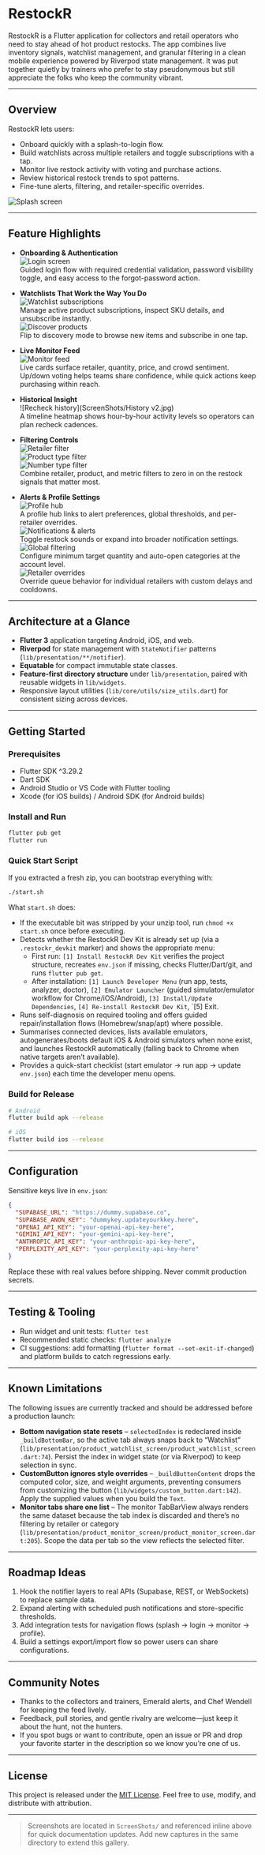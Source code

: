 # RestockR

RestockR is a Flutter application for collectors and retail operators who need to stay ahead of hot product restocks. The app combines live inventory signals, watchlist management, and granular filtering in a clean mobile experience powered by Riverpod state management. It was put together quietly by trainers who prefer to stay pseudonymous but still appreciate the folks who keep the community vibrant.

---

## Overview

RestockR lets users:
- Onboard quickly with a splash-to-login flow.
- Build watchlists across multiple retailers and toggle subscriptions with a tap.
- Monitor live restock activity with voting and purchase actions.
- Review historical restock trends to spot patterns.
- Fine-tune alerts, filtering, and retailer-specific overrides.

![Splash screen](ScreenShots/SplashScreen.jpg)

---

## Feature Highlights

- **Onboarding & Authentication**  
  ![Login screen](ScreenShots/Login.jpg)  
  Guided login flow with required credential validation, password visibility toggle, and easy access to the forgot-password action.

- **Watchlists That Work the Way You Do**  
  ![Watchlist subscriptions](ScreenShots/Watchlist.jpg)  
  Manage active product subscriptions, inspect SKU details, and unsubscribe instantly.  
  ![Discover products](ScreenShots/Watchlist_2.jpg)  
  Flip to discovery mode to browse new items and subscribe in one tap.

- **Live Monitor Feed**  
  ![Monitor feed](ScreenShots/Monitor.jpg)  
  Live cards surface retailer, quantity, price, and crowd sentiment. Up/down voting helps teams share confidence, while quick actions keep purchasing within reach.

- **Historical Insight**  
  ![Recheck history](ScreenShots/History v2.jpg)  
  A timeline heatmap shows hour-by-hour activity levels so operators can plan recheck cadences.

- **Filtering Controls**  
  ![Retailer filter](ScreenShots/FilterRetailer.jpg)  
  ![Product type filter](ScreenShots/FilterProductType.jpg)  
  ![Number type filter](ScreenShots/FilterNumberType.jpg)  
  Combine retailer, product, and metric filters to zero in on the restock signals that matter most.

- **Alerts & Profile Settings**  
  ![Profile hub](ScreenShots/Profile_1.jpg)  
  A profile hub links to alert preferences, global thresholds, and per-retailer overrides.  
  ![Notifications & alerts](ScreenShots/NotificationsAlerts.jpg)  
  Toggle restock sounds or expand into broader notification settings.  
  ![Global filtering](ScreenShots/GlobalFiltering.jpg)  
  Configure minimum target quantity and auto-open categories at the account level.  
  ![Retailer overrides](ScreenShots/RetailerSpecificOverrides.jpg)  
  Override queue behavior for individual retailers with custom delays and cooldowns.

---

## Architecture at a Glance

- **Flutter 3** application targeting Android, iOS, and web.  
- **Riverpod** for state management with `StateNotifier` patterns (`lib/presentation/**/notifier`).  
- **Equatable** for compact immutable state classes.  
- **Feature-first directory structure** under `lib/presentation`, paired with reusable widgets in `lib/widgets`.  
- Responsive layout utilities (`lib/core/utils/size_utils.dart`) for consistent sizing across devices.

---

## Getting Started

### Prerequisites
- Flutter SDK ^3.29.2
- Dart SDK
- Android Studio or VS Code with Flutter tooling
- Xcode (for iOS builds) / Android SDK (for Android builds)

### Install and Run
```bash
flutter pub get
flutter run
```

### Quick Start Script

If you extracted a fresh zip, you can bootstrap everything with:

```bash
./start.sh
```

What `start.sh` does:
- If the executable bit was stripped by your unzip tool, run `chmod +x start.sh` once before executing.
- Detects whether the RestockR Dev Kit is already set up (via a `.restockr_devkit` marker) and shows the appropriate menu:
  - First run: `[1] Install RestockR Dev Kit` verifies the project structure, recreates `env.json` if missing, checks Flutter/Dart/git, and runs `flutter pub get`.
  - After installation: `[1] Launch Developer Menu` (run app, tests, analyzer, doctor), `[2] Emulator Launcher` (guided simulator/emulator workflow for Chrome/iOS/Android), `[3] Install/Update Dependencies`, `[4] Re-install RestockR Dev Kit`, `[5] Exit.
- Runs self-diagnosis on required tooling and offers guided repair/installation flows (Homebrew/snap/apt) where possible.
- Summarises connected devices, lists available emulators, autogenerates/boots default iOS & Android simulators when none exist, and launches RestockR automatically (falling back to Chrome when native targets aren’t available).
- Provides a quick-start checklist (start emulator → run app → update `env.json`) each time the developer menu opens.

### Build for Release
```bash
# Android
flutter build apk --release

# iOS
flutter build ios --release
```

---

## Configuration

Sensitive keys live in `env.json`:

```json
{
  "SUPABASE_URL": "https://dummy.supabase.co",
  "SUPABASE_ANON_KEY": "dummykey.updateyourkkey.here",
  "OPENAI_API_KEY": "your-openai-api-key-here",
  "GEMINI_API_KEY": "your-gemini-api-key-here",
  "ANTHROPIC_API_KEY": "your-anthropic-api-key-here",
  "PERPLEXITY_API_KEY": "your-perplexity-api-key-here"
}
```

Replace these with real values before shipping. Never commit production secrets.

---

## Testing & Tooling

- Run widget and unit tests: `flutter test`
- Recommended static checks: `flutter analyze`
- CI suggestions: add formatting (`flutter format --set-exit-if-changed`) and platform builds to catch regressions early.

---

## Known Limitations

The following issues are currently tracked and should be addressed before a production launch:

- **Bottom navigation state resets** – `selectedIndex` is redeclared inside `_buildBottomBar`, so the active tab always snaps back to “Watchlist” (`lib/presentation/product_watchlist_screen/product_watchlist_screen.dart:74`). Persist the index in widget state (or via Riverpod) to keep selection in sync.
- **CustomButton ignores style overrides** – `_buildButtonContent` drops the computed color, size, and weight arguments, preventing consumers from customizing the button (`lib/widgets/custom_button.dart:142`). Apply the supplied values when you build the `Text`.
- **Monitor tabs share one list** – The monitor TabBarView always renders the same dataset because the tab index is discarded and there’s no filtering by retailer or category (`lib/presentation/product_monitor_screen/product_monitor_screen.dart:205`). Scope the data per tab so the view reflects the selected filter.

---

## Roadmap Ideas

1. Hook the notifier layers to real APIs (Supabase, REST, or WebSockets) to replace sample data.  
2. Expand alerting with scheduled push notifications and store-specific thresholds.  
3. Add integration tests for navigation flows (splash → login → monitor → profile).  
4. Build a settings export/import flow so power users can share configurations.

---

## Community Notes

- Thanks to the collectors and trainers, Emerald alerts, and Chef Wendell for keeping the feed lively.
- Feedback, pull stories, and gentle rivalry are welcome—just keep it about the hunt, not the hunters.
- If you spot bugs or want to contribute, open an issue or PR and drop your favorite starter in the description so we know you’re one of us.

---

## License

This project is released under the [MIT License](LICENSE). Feel free to use, modify, and distribute with attribution.

---

> Screenshots are located in `ScreenShots/` and referenced inline above for quick documentation updates. Add new captures in the same directory to extend this gallery.

